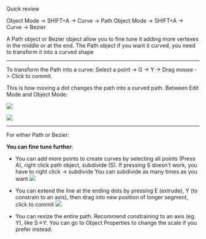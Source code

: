 Quick review

Object Mode -> SHIFT+A -> Curve -> Path
Object Mode -> SHIFT+A -> Curve -> Bezier


A Path object or Bezier object allow you to fine tune it adding more vertexes in the middle or at the end. The Path object if you want it curved, you need to transform it into a curved shape

---


To transform the Path into a curve:
Select a point -> G -> Y -> Drag mouse -> Click to commit.

This is how moving a dot changes the path into a curved path. Between Edit Mode and Object Mode:

![](https://i.imgur.com/5NZGwML.png)

![](https://i.imgur.com/pHZd1NF.png)

---

For either Path or Bezier:

**You can fine tune further**:
- You can add more points to create curves by selecting all points (Press A), right click path object, subdivide (S). If pressing S doesn't work, you have to right click -> subdivide You can subdivide as many times as you want
![](https://i.imgur.com/05y9RMv.png)

- You can extend the line at the ending dots by pressing E (extrude), Y (to constrain to an axis), then drag into new position of longer segment, click to commit
  ![](https://i.imgur.com/LstQ9r5.png)
- You can resize the entire path. Recommend constraining to an axis (eg. Y), like S->Y. You can go to Object Properties to change the scale if you prefer instead.